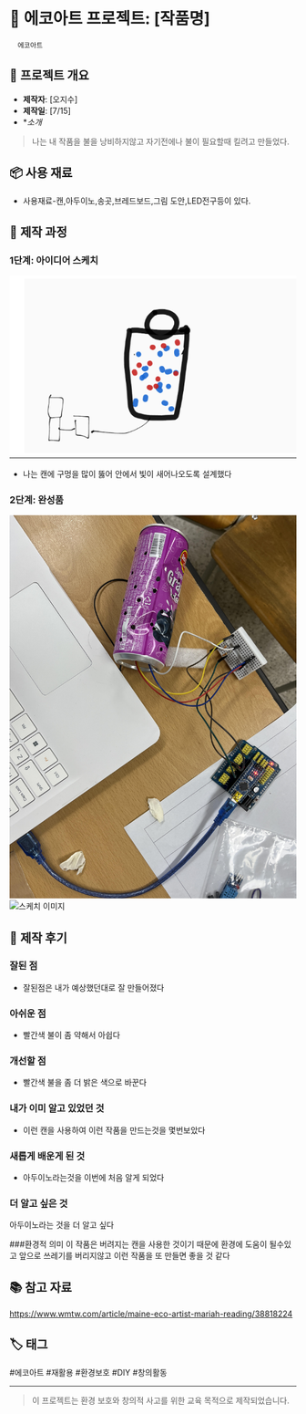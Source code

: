 # 🌱 에코아트 프로젝트: [작품명]
      에코아트
## 📖 프로젝트 개요
- **제작자**: [오지수]
- **제작일**: [7/15]
- **소개*
> 나는 내 작품을 불을 낭비하지않고 자기전에나 불이 필요할때 킬려고 만들었다.

## 📦 사용 재료
- 사용재료-캔,아두이노,송곳,브레드보드,그림 도안,LED전구등이 있다.

## 🔧 제작 과정


### 1단계: 아이디어 스케치
![스케치 이미지](스케치.png)
- 나는 캔에 구멍을 많이 뚫어 안에서 빛이 새어나오도록 설계했다
### 2단계: 완성품
![스케치 이미지](완성작.jpg)
![스케치 이미지](불나오는버전.jpg)

## 💭 제작 후기
### 잘된 점
- 잘된점은 내가 예상했던대로 잘 만들어졌다

### 아쉬운 점
-  빨간색 불이 좀 약해서 아쉽다

### 개선할 점
-  빨간색 불을 좀 더 밝은 색으로 바꾼다

### 내가 이미 알고 있었던 것
-  이런 캔을 사용하여 이런 작품을 만드는것을 몇번보았다

### 새롭게 배운게 된 것
-  아두이노라는것을 이번에 처음 알게 되었다

### 더 알고 싶은 것
아두이노라는 것을 더 알고 싶다

###환경적 의미
 이 작품은 버려지는 캔을 사용한 것이기 때문에 환경에 도움이 될수있고 앞으로 쓰레기를 버리지않고 이런 작품을 또 만들면 좋을 것 같다


## 📚 참고 자료
  https://www.wmtw.com/article/maine-eco-artist-mariah-reading/38818224
## 🏷️ 태그
#에코아트 #재활용 #환경보호 #DIY #창의활동

---

> 이 프로젝트는 환경 보호와 창의적 사고를 위한 교육 목적으로 제작되었습니다.
